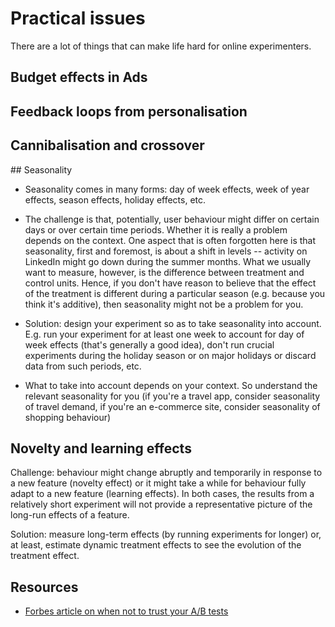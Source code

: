 # Practical issues

There are a lot of things that can make life hard for online experimenters.


## Budget effects in Ads

## Feedback loops from personalisation

## Cannibalisation and crossover

## Seasonality

- Seasonality comes in many forms: day of week effects, week of year effects, season effects, holiday effects, etc.

- The challenge is that, potentially, user behaviour might differ on certain days or over certain time periods. Whether it is really a problem depends on the context. One aspect that is often forgotten here is that seasonality, first and foremost, is about a shift in levels -- activity on LinkedIn might go down during the summer months. What we usually want to measure, however, is the difference between treatment and control units. Hence, if you don't have reason to believe that the effect of the treatment is different during a particular season (e.g. because you think it's additive), then seasonality might not be a problem for you.

- Solution: design your experiment so as to take seasonality into account. E.g. run your experiment for at least one week to account for day of week effects (that's generally a good idea), don't run crucial experiments during the holiday season or on major holidays or discard data from such periods, etc. 

- What to take into account depends on your context. So understand the relevant seasonality for you (if you're a travel app, consider seasonality of travel demand, if you're an e-commerce site, consider seasonality of shopping behaviour)


## Novelty and learning effects

Challenge: behaviour might change abruptly and temporarily in response to a new feature (novelty effect) or it might take a while for behaviour fully adapt to a new feature (learning effects). In both cases, the results from a relatively short experiment will not provide a representative picture of the long-run effects of a feature.

Solution: measure long-term effects (by running experiments for longer) or, at least, estimate dynamic treatment effects to see the evolution of the treatment effect. 



## Resources

- [Forbes article on when not to trust your A/B tests](https://www.forbes.com/sites/quora/2015/06/19/when-should-ab-testing-not-be-trusted-to-make-decisions/)